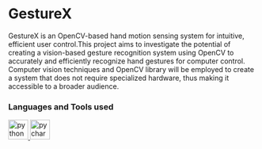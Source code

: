 # GestureX
GestureX is an OpenCV-based hand motion sensing system for intuitive, efficient user control.This project aims to investigate the potential of creating a vision-based gesture recognition system using OpenCV to accurately and efficiently recognize hand gestures for computer control.
Computer vision techniques and OpenCV
library will be employed to create a system that does not
require specialized hardware, thus making it accessible to a
broader audience.

### Languages and Tools used
<a href="https://www.python.org" target="_blank" rel="noreferrer"> <img src="https://user-images.githubusercontent.com/74038190/212257472-08e52665-c503-4bd9-aa20-f5a4dae769b5.gif" alt="python" width="40" height="40"/> </a>
<a href="https://www.jetbrains.com/pycharm/" target="_blank" rel="noreferrer"> <img src="https://user-images.githubusercontent.com/74038190/238200437-de038172-e903-4951-926c-755878deb0b4.gif" alt="pycharm" width="40" height="40"/> </a>
